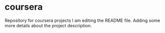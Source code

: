 # coursera
Repository for coursera projects
I am editing the README file. Adding some more details about the project description.
